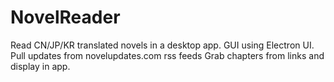 # NovelReader

Read CN/JP/KR translated novels in a desktop app.
GUI using Electron UI.
Pull updates from novelupdates.com rss feeds
Grab chapters from links and display in app.
